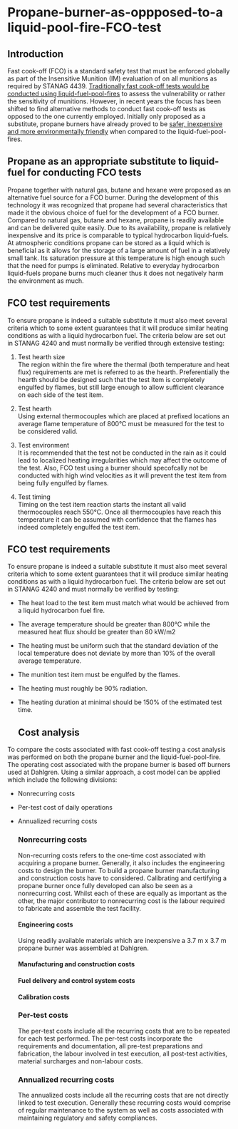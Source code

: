 # Propane-burner-as-oppposed-to-a liquid-pool-fire-FCO-test
## Introduction  
Fast cook-off (FCO) is a standard safety test that must be enforced globally as part of the Insensitive Munition (IM) evaluation of on all munitions as required by STANAG 4439. [Traditionally fast cook-off tests would be conducted using liquid-fuel-pool-fires](https://www.sto.nato.int/publications/STO%20Educational%20Notes/STO-EN-AVT-214/EN-AVT-214-02.pdf) to assess the vulnerability or rather the sensitivity of munitions. However, in recent years the focus has been shifted to find alternative methods to conduct fast cook-off tests as opposed to the one currently employed. Initially only proposed as a substitute, propane burners have already proved to be [safer, inexpensive and more environmentally friendly](https://ndiastorage.blob.core.usgovcloudapi.net/ndia/2018/imem/20118_Washburn_Paper.pdf) when compared to the liquid-fuel-pool-fires.  
  
  ## Propane as an appropriate substitute to liquid-fuel for conducting FCO tests
Propane together with natural gas, butane and hexane were proposed as an alternative fuel source for a FCO burner. During the development of this technology it was recognized that propane had several characteristics that made it the obvious choice of fuel for the development of a FCO burner. Compared to natural gas, butane and hexane, propane is readily available and can be delivered quite easily. Due to its availability, propane is relatively inexpensive and its price is comparable to typical hydrocarbon liquid-fuels. At atmospheric conditions propane can be stored as a liquid which is beneficial as it allows for the storage of a large amount of fuel in a relatively small tank. Its saturation pressure at this temperature is high enough such that the need for pumps is eliminated. Relative to everyday hydrocarbon liquid-fuels propane burns much cleaner thus it does not negatively harm the environment as much.  
  
   ## FCO test requirements
   To ensure propane is indeed a suitable substitute it must also meet several criteria which to some extent guarantees that it will produce similar heating conditions as with a liquid hydrocarbon fuel. The criteria below are set out in STANAG 4240 and must normally be verified through extensive testing:  
   1. Test hearth size  
   The region within the fire where the thermal (both temperature and heat flux) requirements are met is referred to as the hearth. Preferentially the hearth should be designed such that the test item is completely engulfed by flames, but still large enough to allow sufficient clearance on each side of the test item.  
   
   2. Test hearth  
   Using external thermocouples which are placed at prefixed locations an average flame temperature of 800°C must be measured for the test to be considered valid.
     
   3. Test environment  
   It is recommended that the test not be conducted in the rain as it could lead to localized heating irregularities which may affect the outcome of the test. Also, FCO test using a burner should specofcally not be conducted with high wind velocities as it will prevent the test item from being fully engulfed by flames.
     
   4. Test timing  
   Timing on the test item reaction starts the instant all valid thermocouples reach 550°C. Once all thermocouples have reach this temperature it can be assumed with confidence that the flames has indeed completely engulfed the test item.
    
   ## FCO test requirements
   To ensure propane is indeed a suitable substitute it must also meet several criteria which to some extent guarantees that it will produce similar heating conditions as with a liquid hydrocarbon fuel. The criteria below are set out in STANAG 4240 and must normally be verified by testing:  
   * The heat load to the test item must match what would be achieved from a liquid hydrocarbon fuel fire.  
   * The average temperature should be greater than 800°C while the measured heat flux should be greater than 80 kW/m2 
   * The heating must be uniform such that the standard deviation of the local temperature does not deviate by more than 10% of the overall average temperature.
   * The munition test item must be engulfed by the flames.
   * The heating must roughly be 90% radiation.  
   * The heating duration at minimal should be 150% of the estimated test time.  
     
     ## Cost analysis
   To compare the costs associated with fast cook-off testing a cost analysis was performed on both the propane burner and the liquid-fuel-pool-fire. The operating cost associated with the propane burner is based off burners used at Dahlgren. Using a similar approach, a cost model can be applied which include the following divisions:  
   - Nonrecurring costs  
   - Per-test cost of daily operations
   - Annualized recurring costs  
     
     ### Nonrecurring costs
     Non-recurring costs refers to the one-time cost associated with acquiring a propane burner. Generally, it also includes the engineering costs to design the burner. To build a propane burner manufacturing and construction costs have to considered. Calibrating and certifying a propane burner once fully developed can also be seen as a nonrecurring cost. Whilst each of these are equally as important as the other, the major contributor to nonrecurring cost is the labour required to fabricate and assemble the test facility.  
     #### Engineering costs 
     Using readily available materials which are inexpensive a 3.7 m x 3.7 m propane burner was assembled at Dahlgren. 
     #### Manufacturing and construction costs  
     #### Fuel delivery and control system costs  
     #### Calibration costs
       
       ### Per-test costs
      The per-test costs include all the recurring costs that are to be repeated for each test performed. The per-test costs incorporate the requirements and documentation, all pre-test preparations and fabrication, the labour involved in test execution, all post-test activities, material surcharges and non-labour costs.  
        
        ### Annualized recurring costs
        The annualized costs include all the recurring costs that are not directly linked to test execution. Generally these recurring costs would comprise of regular maintenance to the system as well as costs associated with maintaining regulatory and safety compliances.

